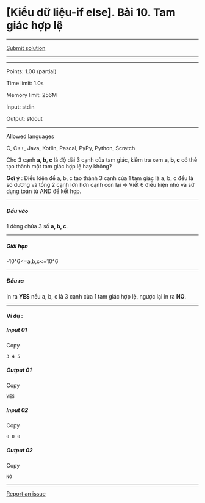 # \[Kiểu dữ liệu-if else\]. Bài 10. Tam giác hợp lệ



---

[Submit solution](http://oj.28tech.com.vn/problem/ifelse10/submit)

---
---

Points: 1.00 (partial)

Time limit: 1.0s

Memory limit: 256M

Input: stdin

Output: stdout

---

Allowed languages

C, C++, Java, Kotlin, Pascal, PyPy, Python, Scratch

Cho 3 cạnh **a, b, c** là độ dài 3 cạnh của tam giác, kiểm tra xem **a, b, c** có thể tạo thành một tam giác hợp lệ hay không?

**Gợi ý** : Điều kiện để a, b, c tạo thành 3 cạnh của 1 tam giác là a, b, c đều là só dương và tổng 2 cạnh lớn hơn cạnh còn lại => Viết 6 điều kiện nhỏ và sử dụng toán tử AND để kết hợp.

---

##### Đầu vào

1 dòng chứa 3 số **a, b, c**.

---

##### Giới hạn

\-10^6<=a,b,c<=10^6

---

##### Đầu ra

In ra **YES** nếu a, b, c là 3 cạnh của 1 tam giác hợp lệ, ngược lại in ra **NO**.

---

#### Ví dụ :

##### Input 01

Copy

```
3 4 5

```

##### Output 01

Copy

```
YES

```

##### Input 02

Copy

```
0 0 0

```

##### Output 02

Copy

```
NO

```

---

[Report an issue](http://oj.28tech.com.vn/problem/ifelse10/tickets/new)